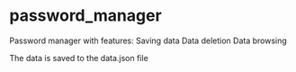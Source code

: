 # password_manager
Password manager with features:
Saving data
Data deletion
Data browsing

The data is saved to the data.json file
